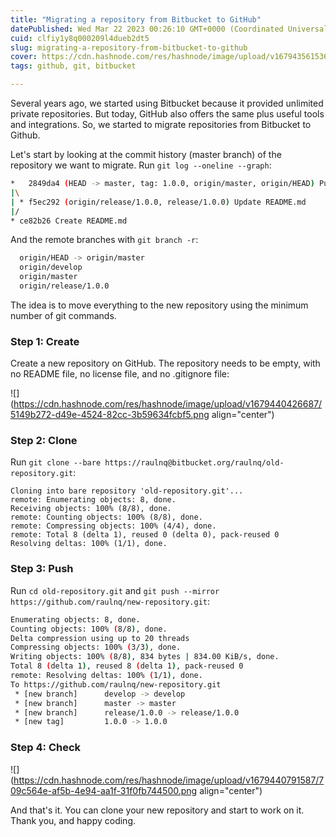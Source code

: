 ```yaml
---
title: "Migrating a repository from Bitbucket to GitHub"
datePublished: Wed Mar 22 2023 00:26:10 GMT+0000 (Coordinated Universal Time)
cuid: clfiy1y8q000209l4dueb2dt5
slug: migrating-a-repository-from-bitbucket-to-github
cover: https://cdn.hashnode.com/res/hashnode/image/upload/v1679435615369/ad162394-6567-4ae7-a46e-6e08ca740a9e.png
tags: github, git, bitbucket

---
```


Several years ago, we started using Bitbucket because it provided unlimited private repositories. But today, GitHub also offers the same plus useful tools and integrations. So, we started to migrate repositories from Bitbucket to Github.

  
Let's start by looking at the commit history (master branch) of the repository we want to migrate. Run `git log --oneline --graph`:

```bash
*   2849da4 (HEAD -> master, tag: 1.0.0, origin/master, origin/HEAD) Pull request #2: Update README.md
|\
| * f5ec292 (origin/release/1.0.0, release/1.0.0) Update README.md
|/
* ce82b26 Create README.md
```

And the remote branches with `git branch -r`:

```bash
  origin/HEAD -> origin/master
  origin/develop
  origin/master
  origin/release/1.0.0
```

The idea is to move everything to the new repository using the minimum number of git commands.

### Step 1: Create

Create a new repository on GitHub. The repository needs to be empty, with no README file, no license file, and no .gitignore file:

![](https://cdn.hashnode.com/res/hashnode/image/upload/v1679440426687/5149b272-d49e-4524-82cc-3b59634fcbf5.png align="center")

### Step 2: Clone

Run `git clone --bare https://raulnq@bitbucket.org/raulnq/old-repository.git`:

```shell
Cloning into bare repository 'old-repository.git'...
remote: Enumerating objects: 8, done.
Receiving objects: 100% (8/8), done.
remote: Counting objects: 100% (8/8), done.
remote: Compressing objects: 100% (4/4), done.
remote: Total 8 (delta 1), reused 0 (delta 0), pack-reused 0
Resolving deltas: 100% (1/1), done.
```

### Step 3: Push

Run `cd old-repository.git` and `git push --mirror https://github.com/raulnq/new-repository.git`:

```bash
Enumerating objects: 8, done.
Counting objects: 100% (8/8), done.
Delta compression using up to 20 threads
Compressing objects: 100% (3/3), done.
Writing objects: 100% (8/8), 834 bytes | 834.00 KiB/s, done.
Total 8 (delta 1), reused 8 (delta 1), pack-reused 0
remote: Resolving deltas: 100% (1/1), done.
To https://github.com/raulnq/new-repository.git
 * [new branch]      develop -> develop
 * [new branch]      master -> master
 * [new branch]      release/1.0.0 -> release/1.0.0
 * [new tag]         1.0.0 -> 1.0.0
```

### Step 4: Check

![](https://cdn.hashnode.com/res/hashnode/image/upload/v1679440791587/709c564e-af5b-4e94-aa1f-31f0fb744500.png align="center")

And that's it. You can clone your new repository and start to work on it. Thank you, and happy coding.